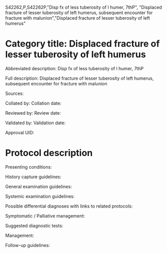 S42262,P,S42262P,"Disp fx of less tuberosity of l humer, 7thP", "Displaced fracture of lesser tuberosity of left humerus, subsequent encounter for fracture with malunion","Displaced fracture of lesser tuberosity of left humerus"
# Category title: Displaced fracture of lesser tuberosity of left humerus

Abbreviated description: Disp fx of less tuberosity of l humer, 7thP

Full description: Displaced fracture of lesser tuberosity of left humerus, subsequent encounter for fracture with malunion

Sources:

Collated by:
Collation date:

Reviewed by:
Review date:

Validated by:
Validation date:

Approval UID:

# Protocol description

Presenting conditions:

History capture guidelines:

General examination guidelines:

Systemic examination guidelines:

Possible differential diagnoses with links to related protocols:

Symptomatic / Palliative management:

Suggested diagnostic tests:

Management:

Follow-up guidelines:

